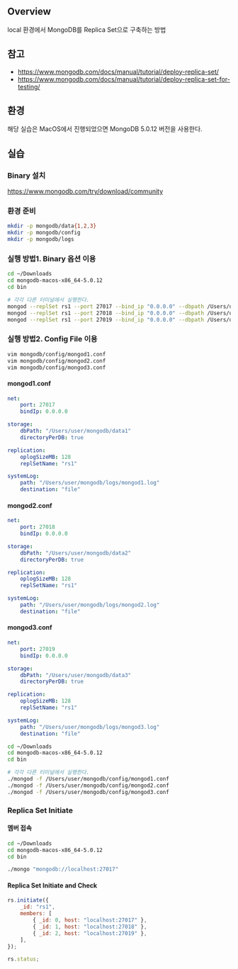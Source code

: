 ## Overview

local 환경에서 MongoDB를 Replica Set으로 구축하는 방법

## 참고

-   https://www.mongodb.com/docs/manual/tutorial/deploy-replica-set/
-   https://www.mongodb.com/docs/manual/tutorial/deploy-replica-set-for-testing/

## 환경

해당 실습은 MacOS에서 진행되었으면 MongoDB 5.0.12 버전을 사용한다.

## 실습

### Binary 설치

https://www.mongodb.com/try/download/community

### 환경 준비

```bash
mkdir -p mongodb/data{1,2,3}
mkdir -p mongodb/config
mkdir -p mongodb/logs
```

### 실행 방법1. Binary 옵션 이용

```bash
cd ~/Downloads
cd mongodb-macos-x86_64-5.0.12
cd bin

# 각각 다른 터미널에서 실행한다.
mongod --replSet rs1 --port 27017 --bind_ip "0.0.0.0" --dbpath /Users/user/mongodb/data1  --oplogSize 128
mongod --replSet rs1 --port 27018 --bind_ip "0.0.0.0" --dbpath /Users/user/mongodb/data2  --oplogSize 128
mongod --replSet rs1 --port 27019 --bind_ip "0.0.0.0" --dbpath /Users/user/mongodb/data3  --oplogSize 128
```

### 실행 방법2. Config File 이용

```bash
vim mongodb/config/mongod1.conf
vim mongodb/config/mongod2.conf
vim mongodb/config/mongod3.conf
```

#### mongod1.conf

```yaml
net:
    port: 27017
    bindIp: 0.0.0.0

storage:
    dbPath: "/Users/user/mongodb/data1"
    directoryPerDB: true

replication:
    oplogSizeMB: 128
    replSetName: "rs1"

systemLog:
    path: "/Users/user/mongodb/logs/mongod1.log"
    destination: "file"
```

#### mongod2.conf

```yaml
net:
    port: 27018
    bindIp: 0.0.0.0

storage:
    dbPath: "/Users/user/mongodb/data2"
    directoryPerDB: true

replication:
    oplogSizeMB: 128
    replSetName: "rs1"

systemLog:
    path: "/Users/user/mongodb/logs/mongod2.log"
    destination: "file"
```

#### mongod3.conf

```yaml
net:
    port: 27019
    bindIp: 0.0.0.0

storage:
    dbPath: "/Users/user/mongodb/data3"
    directoryPerDB: true

replication:
    oplogSizeMB: 128
    replSetName: "rs1"

systemLog:
    path: "/Users/user/mongodb/logs/mongod3.log"
    destination: "file"
```

```bash
cd ~/Downloads
cd mongodb-macos-x86_64-5.0.12
cd bin

# 각각 다른 터미널에서 실행한다.
./mongod -f /Users/user/mongodb/config/mongod1.conf
./mongod -f /Users/user/mongodb/config/mongod2.conf
./mongod -f /Users/user/mongodb/config/mongod3.conf
```

### Replica Set Initiate

#### 멤버 접속

```bash
cd ~/Downloads
cd mongodb-macos-x86_64-5.0.12
cd bin

./mongo "mongodb://localhost:27017"
```

#### Replica Set Initiate and Check

```javascript
rs.initiate({
    _id: "rs1",
    members: [
        { _id: 0, host: "localhost:27017" },
        { _id: 1, host: "localhost:27018" },
        { _id: 2, host: "localhost:27019" },
    ],
});

rs.status;
```

